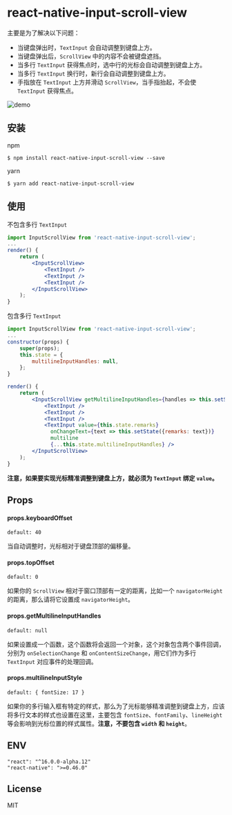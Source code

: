 # react-native-input-scroll-view
主要是为了解决以下问题：

- 当键盘弹出时，`TextInput` 会自动调整到键盘上方。
- 当键盘弹出后，`ScrollView` 中的内容不会被键盘遮挡。
- 当多行 `TextInput` 获得焦点时，选中行的光标会自动调整到键盘上方。
- 当多行 `TextInput` 换行时，新行会自动调整到键盘上方。
- 手指放在 `TextInput` 上方并滑动 `ScrollView`，当手指抬起，不会使 `TextInput` 获得焦点。



![demo](https://github.com/baijunjie/react-native-input-scroll-view/blob/master/demo.gif)

## 安装

npm

```shell
$ npm install react-native-input-scroll-view --save
```

yarn

```shell
$ yarn add react-native-input-scroll-view
```



## 使用

不包含多行 `TextInput`

```jsx
import InputScrollView from 'react-native-input-scroll-view';
...
render() {
    return (
        <InputScrollView>
            <TextInput />
            <TextInput />
            <TextInput />
      	</InputScrollView>
    );
}
```

包含多行 `TextInput`

```jsx
import InputScrollView from 'react-native-input-scroll-view';
...
constructor(props) {
    super(props);
    this.state = {
        multilineInputHandles: null,
    };
}

render() {
    return (
        <InputScrollView getMultilineInputHandles={handles => this.setState({multilineInputHandles: handles})}>
            <TextInput />
            <TextInput />
            <TextInput />
            <TextInput value={this.state.remarks}
              onChangeText={text => this.setState({remarks: text})}
              multiline
              {...this.state.multilineInputHandles} />
      	</InputScrollView>
    );
}
```

**注意，如果要实现光标精准调整到键盘上方，就必须为 `TextInput` 绑定 `value`。**



## Props

#### props.keyboardOffset

`default: 40`

当自动调整时，光标相对于键盘顶部的偏移量。

#### props.topOffset

`default: 0`

如果你的 `ScrollView` 相对于窗口顶部有一定的距离，比如一个 `navigatorHeight` 的距离，那么请将它设置成 `navigatorHeight`。

#### props.getMultilineInputHandles

`default: null`

如果设置成一个函数，这个函数将会返回一个对象，这个对象包含两个事件回调，分别为 `onSelectionChange` 和 `onContentSizeChange`，用它们作为多行 `TextInput` 对应事件的处理回调。

#### props.multilineInputStyle

`default: { fontSize: 17 }`

如果你的多行输入框有特定的样式，那么为了光标能够精准调整到键盘上方，应该将多行文本的样式也设置在这里，主要包含 `fontSize`、`fontFamily`、`lineHeight` 等会影响到光标位置的样式属性。**注意，不要包含 `width` 和 `height`**。



## ENV

```
"react": "^16.0.0-alpha.12"
"react-native": ">=0.46.0"
```



## License

MIT